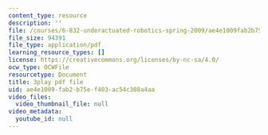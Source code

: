 ```yaml
---
content_type: resource
description: ''
file: /courses/6-832-underactuated-robotics-spring-2009/ae4e1009fab2b75ef403ac54c308a4aa_ufM3HLTZ47k.pdf
file_size: 94391
file_type: application/pdf
learning_resource_types: []
license: https://creativecommons.org/licenses/by-nc-sa/4.0/
ocw_type: OCWFile
resourcetype: Document
title: 3play pdf file
uid: ae4e1009-fab2-b75e-f403-ac54c308a4aa
video_files:
  video_thumbnail_file: null
video_metadata:
  youtube_id: null
---
```

